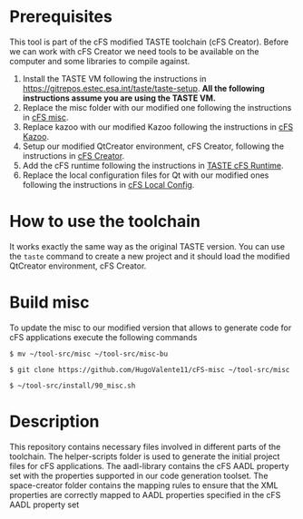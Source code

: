 # Prerequisites
This tool is part of the cFS modified TASTE toolchain (cFS Creator). Before we can work with cFS Creator we need tools to be available on the computer and some libraries to compile against.

1. Install the TASTE VM following the instructions in https://gitrepos.estec.esa.int/taste/taste-setup. <strong>All the following instructions assume you are using the TASTE VM.</strong>
2. Replace the misc folder with our modified one following the instructions in [cFS misc](https://github.com/HugoValente11/cFS-misc).
3. Replace kazoo with our modified Kazoo following the instructions in [cFS Kazoo](https://github.com/HugoValente11/cFS-Kazoo).
4. Setup our modified QtCreator environment, cFS Creator, following the instructions in [cFS Creator](https://gitlab.com/aurora-software/cFS-Creator).
5. Add the cFS runtime following the instructions in [TASTE cFS Runtime](https://github.com/HugoValente11/TASTE-cFS-Runtime).
6. Replace the local configuration files for Qt with our modified ones following the instructions in [cFS Local Config](https://gitlab.com/aurora-software/cFS-local-config).

# How to use the toolchain
It works exactly the same way as the original TASTE version. You can use the `taste` command to create a new project and it should load the modified QtCreator environment, cFS Creator.

# Build misc
To update the misc to our modified version that allows to generate code for cFS applications execute the following commands

`$ mv ~/tool-src/misc ~/tool-src/misc-bu`

`$ git clone https://github.com/HugoValente11/cFS-misc ~/tool-src/misc`

`$ ~/tool-src/install/90_misc.sh`

# Description
This repository contains necessary files involved in different parts of the toolchain.
The helper-scripts folder is used to generate the initial project files for cFS applications.
The aadl-library contains the cFS AADL property set with the properties supported in our code generation toolset.
The space-creator folder contains the mapping rules to ensure that the XML properties are correctly mapped to AADL properties specified in the cFS AADL property set